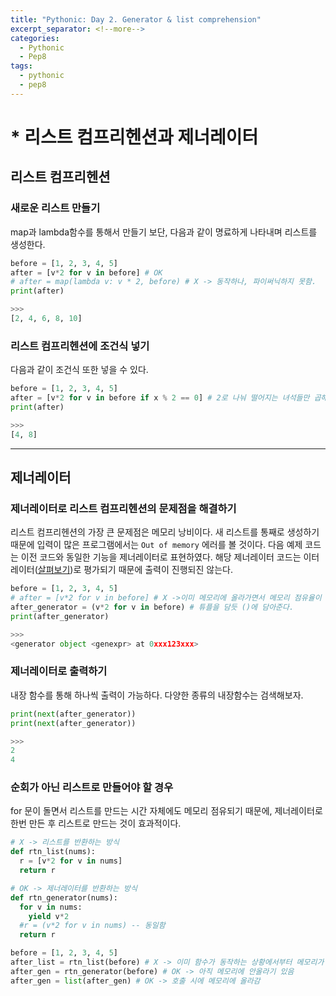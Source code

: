 ```yaml
---
title: "Pythonic: Day 2. Generator & list comprehension"
excerpt_separator: <!--more-->
categories:
  - Pythonic 
  - Pep8 
tags: 
  - pythonic
  - pep8
---
```

# * 리스트 컴프리헨션과 제너레이터
## 리스트 컴프리헨션
### 새로운 리스트 만들기
map과 lambda함수를 통해서 만들기 보단, 다음과 같이 명료하게 나타내며 리스트를 생성한다.
```python
before = [1, 2, 3, 4, 5]
after = [v*2 for v in before] # OK
# after = map(lambda v: v * 2, before) # X -> 동작하나, 파이써닉하지 못함.
print(after)

>>>
[2, 4, 6, 8, 10]
```
<!--more-->

### 리스트 컴프리헨션에 조건식 넣기
다음과 같이 조건식 또한 넣을 수 있다.
```python
before = [1, 2, 3, 4, 5]
after = [v*2 for v in before if x % 2 == 0] # 2로 나눠 떨어지는 녀석들만 곱해 담기.
print(after)

>>>
[4, 8]
```
---

## 제너레이터
### 제너레이터로 리스트 컴프리헨션의 문제점을 해결하기
리스트 컴프리헨션의 가장 큰 문제점은 메모리 낭비이다. 새 리스트를 통째로 생성하기 때문에 입력이 많은 프로그램에서는 `Out of memory` 에러를 볼 것이다. 다음 예제 코드는 이전 코드와 동일한 기능을 제너레이터로 표현하였다. 해당 제너레이터 코드는 이터레이터([살펴보기](/pythonic/feature-of-iterator))로 평가되기 때문에 출력이 진행되진 않는다.

```python
before = [1, 2, 3, 4, 5]
# after = [v*2 for v in before] # X ->이미 메모리에 올라가면서 메모리 점유율이 계속 커지고 있는 상황
after_generator = (v*2 for v in before) # 튜플을 담듯 ()에 담아준다.
print(after_generator)

>>>
<generator object <genexpr> at 0xxx123xxx>
```

### 제너레이터로 출력하기
내장 함수를 통해 하나씩 출력이 가능하다. 다양한 종류의 내장함수는 검색해보자.
```python
print(next(after_generator))
print(next(after_generator))

>>>
2
4
```

### 순회가 아닌 리스트로 만들어야 할 경우
for 문이 돌면서 리스트를 만드는 시간 자체에도 메모리 점유되기 때문에, 제너레이터로 한번 만든 후 리스트로 만드는 것이 효과적이다.
```python
# X -> 리스트를 반환하는 방식
def rtn_list(nums): 
  r = [v*2 for v in nums]
  return r

# OK -> 제너레이터를 반환하는 방식
def rtn_generator(nums):
  for v in nums:
    yield v*2
  #r = (v*2 for v in nums) -- 동일함
  return r

before = [1, 2, 3, 4, 5]
after_list = rtn_list(before) # X -> 이미 함수가 동작하는 상황에서부터 메모리가 점유되고 있었음
after_gen = rtn_generator(before) # OK -> 아직 메모리에 안올라기 있음
after_gen = list(after_gen) # OK -> 호출 시에 메모리에 올라감
```
